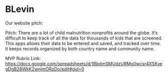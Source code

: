 # BLevin

Our website pitch:

Pitch: There are a lot of child malnutrition nonprofits around the globe. It’s difficult to keep track of all the data for thousands of kids that are screened. This apps allows their data to be entered and saved, and tracked over time. It keeps records organized by both country name and community name.  

MVP Rubric Link: 
https://docs.google.com/spreadsheets/d/1BbdmSMUdzURMo0wcsr4XSKvegDgB28WkK2wnjmORzDo/edit#gid=0  
